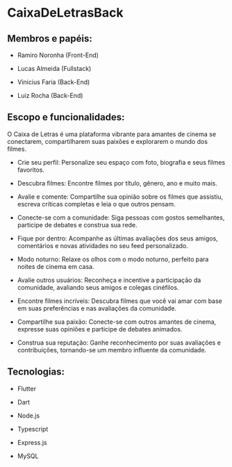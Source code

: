 # CaixaDeLetrasBack

## Membros e papéis:

* Ramiro Noronha (Front-End)

* Lucas Almeida (Fullstack)

* Vinicius Faria (Back-End)

* Luiz Rocha (Back-End)

## Escopo e funcionalidades:

O Caixa de Letras é uma plataforma vibrante para amantes de cinema se conectarem, compartilharem suas paixões e explorarem o mundo dos filmes.

* Crie seu perfil: Personalize seu espaço com foto, biografia e seus filmes favoritos.

* Descubra filmes: Encontre filmes por título, gênero, ano e muito mais.

* Avalie e comente: Compartilhe sua opinião sobre os filmes que assistiu, escreva críticas completas e leia o que outros pensam.

* Conecte-se com a comunidade: Siga pessoas com gostos semelhantes, participe de debates e construa sua rede.

* Fique por dentro: Acompanhe as últimas avaliações dos seus amigos, comentários e novas atividades no seu feed personalizado.

* Modo noturno: Relaxe os olhos com o modo noturno, perfeito para noites de cinema em casa.

* Avalie outros usuários: Reconheça e incentive a participação da comunidade, avaliando seus amigos e colegas cinéfilos.

* Encontre filmes incríveis: Descubra filmes que você vai amar com base em suas preferências e nas avaliações da comunidade.

* Compartilhe sua paixão: Conecte-se com outros amantes de cinema, expresse suas opiniões e participe de debates animados.

* Construa sua reputação: Ganhe reconhecimento por suas avaliações e contribuições, tornando-se um membro influente da comunidade.

## Tecnologias:

* Flutter

* Dart

* Node.js

* Typescript

* Express.js

* MySQL
